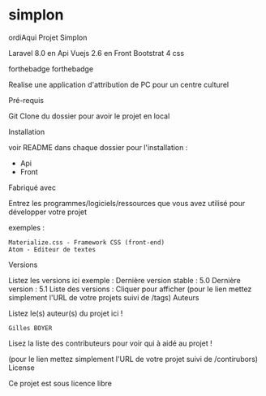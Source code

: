 # simplon

ordiAqui Projet Simplon

Laravel 8.0 en Api
Vuejs 2.6 en Front
Bootstrat 4 css

forthebadge forthebadge

Realise une application d'attribution de PC pour un centre culturel

Pré-requis

Git Clone du dossier pour avoir le projet en local

Installation

voir README dans chaque dossier pour l'installation :

- Api
- Front

Fabriqué avec

Entrez les programmes/logiciels/ressources que vous avez utilisé pour développer votre projet

exemples :

    Materialize.css - Framework CSS (front-end)
    Atom - Editeur de textes

Versions

Listez les versions ici exemple : Dernière version stable : 5.0 Dernière version : 5.1 Liste des versions : Cliquer pour afficher (pour le lien mettez simplement l'URL de votre projets suivi de /tags)
Auteurs

Listez le(s) auteur(s) du projet ici !

    Gilles BOYER

Lisez la liste des contributeurs pour voir qui à aidé au projet !

(pour le lien mettez simplement l'URL de votre projet suivi de /contirubors)
License

Ce projet est sous licence libre
